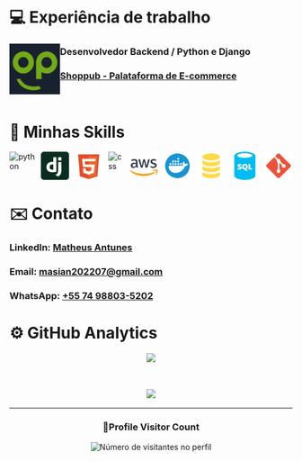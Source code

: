 # 💻 Experiência de trabalho

[<img align="left" height="90px" width="90px" alt="Warpnet" src="media/shoplogo.png"/>](https://www.shoppub.com.br/)

### Desenvolvedor Backend / Python e Django
### [Shoppub - Palataforma de E-commerce](https://www.shoppub.com.br/)
<br/>

# 🚀 Minhas Skills

<div style="display: flex; gap: 10px;">
  <img height="50" src="https://upload.wikimedia.org/wikipedia/commons/c/c3/Python-logo-notext.svg" alt="python"/>
  <img height="50" src="media/icons/django-icon-svgrepo-com.svg" alt="django"/>
  <img height="50" src="media/icons/html-5-svgrepo-com.svg" alt="html"/>
  <img height="50" src="https://upload.wikimedia.org/wikipedia/commons/6/62/CSS3_logo.svg" alt="css"/>
  <img height="50" src="media/icons/aws-svgrepo-com.svg" alt="awss3"/>
  <img height="50" src="media/icons/docker-svgrepo-com.svg" alt="docker"/>
  <img height="50" src="media/icons/sql-svgrepo-com.svg" alt="postgresql"/>
  <img height="50" src="media/icons/sql-database-generic-svgrepo-com.svg" alt="sqlite"/>
  <img height="50" src="media/icons/git-svgrepo-com.svg" alt="git"/>
</div>

# ✉️ Contato

### **LinkedIn**: [Matheus Antunes](https://www.linkedin.com/in/matheus-antunes-99b369361/)

### **Email**: [masian202207@gmail.com](mailto:matheus.silva.antunes300@gmail.com)

### **WhatsApp**: [+55 74 98803-5202](https://wa.me/5574988035202)

# ⚙️ GitHub Analytics

<p align="center">
  <a href="https://github.com/Matheus1237" title="Perfil do Matheus">
    <img height="180em" src="https://github-readme-stats.vercel.app/api?username=Matheus1237&theme=dracula&show_icons=true" />
  </a>
</p>
<br/>

<p align="center">
  <a
    href="https://github.com/Matheus1237/github-profile-trophy"
    title="repositório de troféus"
  >
    <img
      width="800"
      src="https://github-profile-trophy.vercel.app/?username=Matheus1237&column=8&theme=darkhub&no-frame=true&no-bg=true"
    />
  </a>
</p>

---

<div align="center">
  <h3><b>📍Profile Visitor Count</b></h3>
</div>

<p align="center">
  <img
    src="https://profile-counter.glitch.me/Matheus1237/count.svg"
    alt="Número de visitantes no perfil"
  />
</p>
